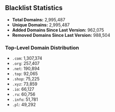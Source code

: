 ## Blacklist Statistics

- **Total Domains:** 2,995,487
- **Unique Domains:** 2,995,487
- **Added Domains Since Last Version:** 962,075
- **Removed Domains Since Last Version:** 988,504

### Top-Level Domain Distribution

-  `.com`: 1,307,374
-  `.org`: 257,407
-  `.net`: 190,894
-  `.top`: 92,065
-  `.shop`: 75,225
-  `.xyz`: 73,859
-  `.io`: 66,127
-  `.ru`: 60,756
-  `.info`: 51,781
-  `.pl`: 49,292
